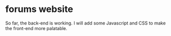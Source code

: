 # forums website
So far, the back-end is working. I will add some Javascript and CSS
to make the front-end more palatable.
